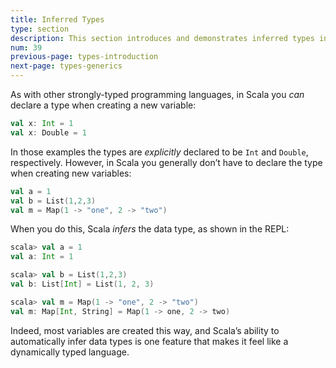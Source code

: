 ```yaml
---
title: Inferred Types
type: section
description: This section introduces and demonstrates inferred types in Scala 3
num: 39
previous-page: types-introduction
next-page: types-generics
---
```



As with other strongly-typed programming languages, in Scala you *can* declare a type when creating a new variable:

```scala
val x: Int = 1
val x: Double = 1
```

In those examples the types are *explicitly* declared to be `Int` and `Double`, respectively. However, in Scala you generally don’t have to declare the type when creating new variables:

```scala
val a = 1
val b = List(1,2,3)
val m = Map(1 -> "one", 2 -> "two")
```

When you do this, Scala *infers* the data type, as shown in the REPL:

```scala
scala> val a = 1
val a: Int = 1

scala> val b = List(1,2,3)
val b: List[Int] = List(1, 2, 3)

scala> val m = Map(1 -> "one", 2 -> "two")
val m: Map[Int, String] = Map(1 -> one, 2 -> two)
```

Indeed, most variables are created this way, and Scala’s ability to automatically infer data types is one feature that makes it feel like a dynamically typed language.


